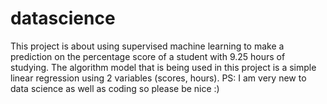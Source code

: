 # datascience
This project is about using supervised machine learning to make a prediction on the percentage score of a student with 9.25 hours of studying. The algorithm model that is being used in this project is a simple linear regression using 2 variables (scores, hours).   PS: I am very new to data science as well as coding so please be nice  :)
